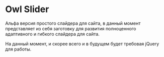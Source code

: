 # Owl Slider

Альфа версия простого слайдера для сайта, в данный момент представляет из себя заготовку для развития полноценного адаптивного и гибкого слайдера для сайта.

На данный момент, и скорее всего и в будущем будет требовая jQuery для работы.
